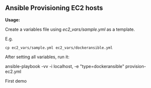 ## Ansible Provisioning EC2 hosts

**Usage:**

Create a variables file using *ec2_vars/sample.yml* as a template.

E.g. 

    cp ec2_vars/sample.yml ec2_vars/dockeransible.yml
    
After setting all variables, run it:

ansible-playbook -vv -i localhost, -e "type=dockeransible" provision-ec2.yml

First demo
